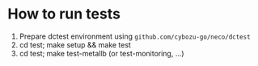 How to run tests
================

1. Prepare dctest environment using `github.com/cybozu-go/neco/dctest`
2. cd test; make setup && make test
3. cd test; make test-metallb (or test-monitoring, ...)
